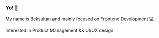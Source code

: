 ### Yo! 👋

My name is Beksultan and mainly focused on Frontend Development 💻

Interested in Product Management && UI/UX design.
